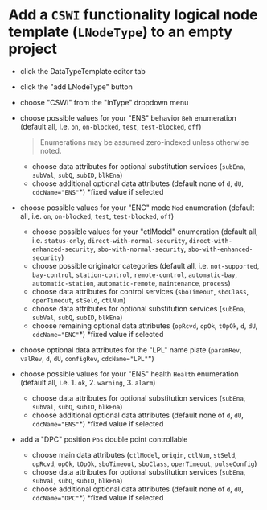 # Add a `CSWI` functionality logical node template (`LNodeType`) to an empty project

* click the DataTypeTemplate editor tab
* click the "add LNodeType" button
* choose "CSWI" from the "lnType" dropdown menu
* choose possible values for your "ENS" behavior `Beh` enumeration (default all, i.e. `on`, `on-blocked`, `test`, `test-blocked`, `off`)
  > Enumerations may be assumed zero-indexed unless otherwise noted.

  * choose data attributes for optional substitution services (`subEna`, `subVal`, `subQ`, `subID`, `blkEna`)
  * choose additional optional data attributes (default none of `d`, `dU`, `cdcName="ENS"`*) *fixed value if selected
* choose possible values for your "ENC" mode `Mod` enumeration (default all, i.e. `on`, `on-blocked`, `test`, `test-blocked`, `off`)
  * choose possible values for your "ctlModel" enumeration (default all, i.e. `status-only`, `direct-with-normal-security`, `direct-with-enhanced-security`, `sbo-with-normal-security`, `sbo-with-enhanced-security`)
  * choose possible originator categories (default all, i.e. `not-supported`, `bay-control`, `station-control`, `remote-control`, `automatic-bay`, `automatic-station`, `automatic-remote`, `maintenance`, `process`)
  * choose data attributes for control services (`sboTimeout`, `sboClass`, `operTimeout`, `stSeld`, `ctlNum`)
  * choose data attributes for optional substitution services (`subEna`, `subVal`, `subQ`, `subID`, `blkEna`)
  * choose remaining optional data attributes (`opRcvd`, `opOk`, `tOpOk`, `d`, `dU`, `cdcName="ENC"`*) *fixed value if selected
* choose optional data attributes for the "LPL" name plate (`paramRev`, `valRev`, `d`, `dU`, `configRev`, `cdcName="LPL"`*)
* choose possible values for your "ENS" health `Health` enumeration (default all, i.e. 1. `ok`, 2. `warning`, 3. `alarm`)
  * choose data attributes for optional substitution services (`subEna`, `subVal`, `subQ`, `subID`, `blkEna`)
  * choose additional optional data attributes (default none of `d`, `dU`, `cdcName="ENS"`*) *fixed value if selected
* add a "DPC" position `Pos` double point controllable
  * choose main data attributes (`ctlModel`, `origin`, `ctlNum`, `stSeld`, `opRcvd`, `opOk`, `tOpOk`, `sboTimeout`, `sboClass`, `operTimeout`, `pulseConfig`)
  * choose data attributes for optional substitution services (`subEna`, `subVal`, `subQ`, `subID`, `blkEna`)
  * choose additional optional data attributes (default none of `d`, `dU`, `cdcName="DPC"`*) *fixed value if selected